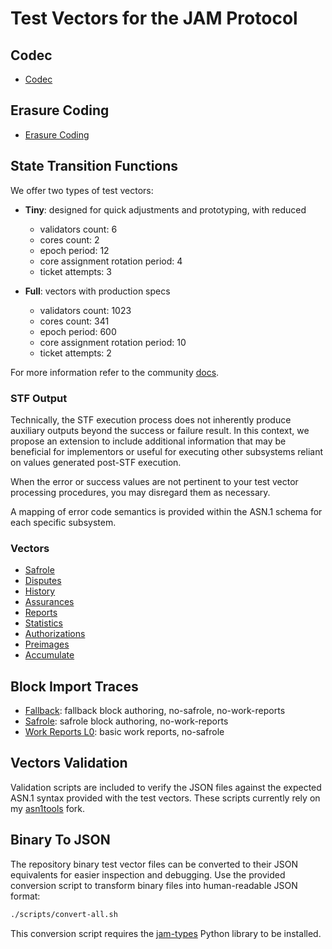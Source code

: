 # Test Vectors for the JAM Protocol

## Codec

- [Codec](./codec/README.md)

## Erasure Coding

- [Erasure Coding](./erasure/README.md)

## State Transition Functions

We offer two types of test vectors:

- **Tiny**: designed for quick adjustments and prototyping, with reduced
  - validators count: 6
  - cores count: 2
  - epoch period: 12
  - core assignment rotation period: 4
  - ticket attempts: 3

- **Full**: vectors with production specs
  - validators count: 1023
  - cores count: 341
  - epoch period: 600
  - core assignment rotation period: 10
  - ticket attempts: 2

For more information refer to the community [docs](https://docs.jamcha.in/basics/chain-spec).

### STF Output

Technically, the STF execution process does not inherently produce auxiliary
outputs beyond the success or failure result. In this context, we propose
an extension to include additional information that may be beneficial for
implementors or useful for executing other subsystems reliant on values
generated post-STF execution.

When the error or success values are not pertinent to your test vector
processing procedures, you may disregard them as necessary.

A mapping of error code semantics is provided within the ASN.1 schema for each
specific subsystem.

### Vectors

- [Safrole](./stf/safrole/README.md)
- [Disputes](./stf/disputes/README.md)
- [History](./stf/history/README.md)
- [Assurances](./stf/assurances/README.md)
- [Reports](./stf/reports/README.md)
- [Statistics](./stf/statistics/README.md)
- [Authorizations](./stf/authorizations/README.md)
- [Preimages](./stf/preimages/README.md)
- [Accumulate](./stf/accumulate/README.md)

## Block Import Traces

- [Fallback](./traces/fallback): fallback block authoring, no-safrole, no-work-reports
- [Safrole](./traces/safrole): safrole block authoring, no-work-reports
- [Work Reports L0](./traces/reports-l0): basic work reports, no-safrole

## Vectors Validation

Validation scripts are included to verify the JSON files against the expected
ASN.1 syntax provided with the test vectors. These scripts currently rely on my
[asn1tools](https://github.com/davxy/asn1tools) fork.

## Binary To JSON

The repository binary test vector files can be converted to their JSON
equivalents for easier inspection and debugging. Use the provided conversion
script to transform binary files into human-readable JSON format:

```bash
./scripts/convert-all.sh
```

This conversion script requires the [jam-types](https://github.com/davxy/jam-types)
Python library to be installed.
